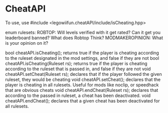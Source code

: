 # CheatAPI

To use, use #include <legowiifun.cheatAPI/include/isCheating.hpp>

enum rulesets: 
ROBTOP: Will levels verified with it get rated? Can it get you leaderboard banned? What does Robtop Think?
MODMAKEROPINION: What is your opinion on it? 

bool cheatAPI.isCheating(); returns true if the player is cheating according to the ruleset designated in the mod settings, and false if they are not
bool cheatAPI.isCheating(Ruleset rs); returns true if the player is cheating according to the ruleset that is passed in, and false if they are not
void cheatAPI.setCheat(Ruleset rs); declares that if the player followed the given ruleset, they would be cheating
void cheatAPI.setCheat(); declares that the player is cheating in all rulesets. Useful for mods like noclip, or speedhack that are obvious cheats
void cheatAPI.endCheat(Ruleset rs); declares that according to the passed in ruleset, a cheat has been deactivated. 
void cheatAPI.endCheat(); declares that a given cheat has been deactivated for all rulesets. 